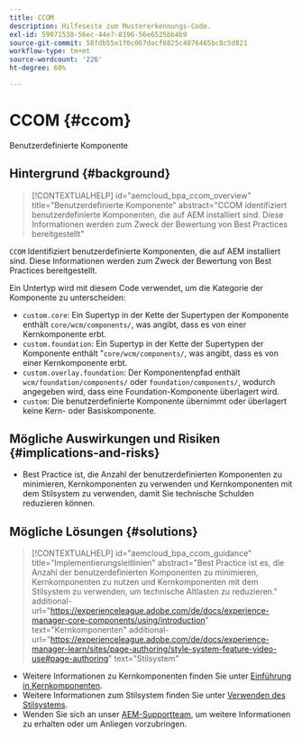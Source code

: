 ```yaml
---
title: CCOM
description: Hilfeseite zum Mustererkennungs-Code.
exl-id: 59071538-56ec-44e7-8196-56e6525bb4b9
source-git-commit: 58fdb55e1f0c067dacf6825c4076465bc8c5d821
workflow-type: tm+mt
source-wordcount: '226'
ht-degree: 60%

---
```


# CCOM {#ccom}

Benutzerdefinierte Komponente

## Hintergrund {#background}

>[!CONTEXTUALHELP]
>id="aemcloud_bpa_ccom_overview"
>title="Benutzerdefinierte Komponente"
>abstract="CCOM identifiziert benutzerdefinierte Komponenten, die auf AEM installiert sind. Diese Informationen werden zum Zweck der Bewertung von Best Practices bereitgestellt"

`CCOM` Identifiziert benutzerdefinierte Komponenten, die auf AEM installiert sind. Diese Informationen werden zum Zweck der Bewertung von Best Practices bereitgestellt.

Ein Untertyp wird mit diesem Code verwendet, um die Kategorie der Komponente zu unterscheiden:

* `custom.core`: Ein Supertyp in der Kette der Supertypen der Komponente enthält `core/wcm/components/`, was angibt, dass es von einer Kernkomponente erbt.
* `custom.foundation`: Ein Supertyp in der Kette der Supertypen der Komponente enthält &quot;`core/wcm/components/`, was angibt, dass es von einer Kernkomponente erbt.
* `custom.overlay.foundation`: Der Komponentenpfad enthält `wcm/foundation/components/` oder `foundation/components/`, wodurch angegeben wird, dass eine Foundation-Komponente überlagert wird.
* `custom`: Die benutzerdefinierte Komponente übernimmt oder überlagert keine Kern- oder Basiskomponente.

## Mögliche Auswirkungen und Risiken {#implications-and-risks}

* Best Practice ist, die Anzahl der benutzerdefinierten Komponenten zu minimieren, Kernkomponenten zu verwenden und Kernkomponenten mit dem Stilsystem zu verwenden, damit Sie technische Schulden reduzieren können.

## Mögliche Lösungen {#solutions}

>[!CONTEXTUALHELP]
>id="aemcloud_bpa_ccom_guidance"
>title="Implementierungsleitlinien"
>abstract="Best Practice ist es, die Anzahl der benutzerdefinierten Komponenten zu minimieren, Kernkomponenten zu nutzen und Kernkomponenten mit dem Stilsystem zu verwenden, um technische Altlasten zu reduzieren."
>additional-url="https://experienceleague.adobe.com/de/docs/experience-manager-core-components/using/introduction" text="Kernkomponenten"
>additional-url="https://experienceleague.adobe.com/de/docs/experience-manager-learn/sites/page-authoring/style-system-feature-video-use#page-authoring" text="Stilsystem"

* Weitere Informationen zu Kernkomponenten finden Sie unter [Einführung in Kernkomponenten](https://experienceleague.adobe.com/de/docs/experience-manager-core-components/using/introduction).
* Weitere Informationen zum Stilsystem finden Sie unter [Verwenden des Stilsystems](https://experienceleague.adobe.com/de/docs/experience-manager-learn/sites/page-authoring/style-system-feature-video-use#page-authoring).
* Wenden Sie sich an unser [AEM-Supportteam](https://helpx.adobe.com/de/enterprise/using/support-for-experience-cloud.html), um weitere Informationen zu erhalten oder um Anliegen vorzubringen.
